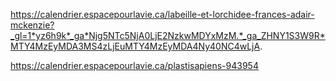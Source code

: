
https://calendrier.espacepourlavie.ca/labeille-et-lorchidee-frances-adair-mckenzie?_gl=1*yz6h9k*_ga*Njg5NTc5NjA0LjE2NzkwMDYxMzM.*_ga_ZHNY1S3W9R*MTY4MzEyMDA3MS4zLjEuMTY4MzEyMDA4Ny40NC4wLjA.


https://calendrier.espacepourlavie.ca/plastisapiens-943954

